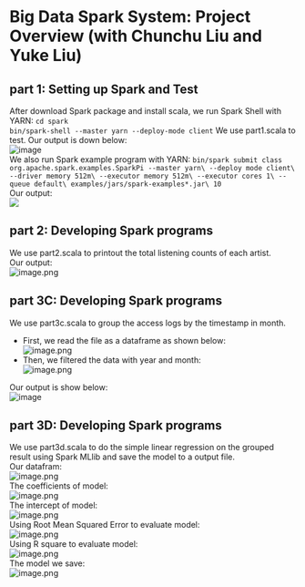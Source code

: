 # Big Data Spark System: Project Overview (with Chunchu Liu and Yuke Liu)   

## part 1: Setting up Spark and Test
After download Spark package and install scala, we run Spark Shell with YARN:
`cd spark`    
`bin/spark-shell --master yarn --deploy-mode client`
We use part1.scala to test. Our output is down below:  
![image](https://github.com/yukel27/Cloud-Computing/blob/master/Mini%20Project%202/images/part1.png)<br />
We also run Spark example program with YARN:
`bin/spark submit class org.apache.spark.examples.SparkPi
--master yarn\
--deploy mode client\
--driver memory 512m\
--executor memory 512m\
--executor cores 1\
--queue default\
examples/jars/spark-examples*.jar\
10`  
Our output:  
![](https://github.com/yukel27/Cloud-Computing/blob/master/Mini%20Project%202/images/part1master.png)<br />

## part 2: Developing Spark programs
We use part2.scala to printout the total listening counts of each artist.  
Our output:  
![image.png](https://github.com/yukel27/Cloud-Computing/blob/master/Mini%20Project%202/images/part2.png)<br />

## part 3C: Developing Spark programs
We use part3c.scala to group the access logs by the timestamp in month.
* First, we read the file as a dataframe as shown below:   
![image.png](https://github.com/yukel27/Cloud-Computing/blob/master/Mini%20Project%202/images/part3c1.png)<br />  
* Then, we filtered the data with year and month:  
![image.png](https://github.com/yukel27/Cloud-Computing/blob/master/Mini%20Project%202/images/part3c2.png)<br />  

Our output is show below:  
![image](https://github.com/yukel27/Cloud-Computing/blob/master/Mini%20Project%202/images/part3c3.png)<br />  

## part 3D: Developing Spark programs
We use part3d.scala to do the simple linear regression on the grouped result using Spark MLlib and save the model to a output file.  
Our datafram:  
![image.png](https://github.com/yukel27/Cloud-Computing/blob/master/Mini%20Project%202/images/part3d1.png)<br />
The coefficients of model:  
![image.png](https://github.com/yukel27/Cloud-Computing/blob/master/Mini%20Project%202/images/part3d2.png)<br />
The intercept of model:  
![image.png](https://github.com/yukel27/Cloud-Computing/blob/master/Mini%20Project%202/images/part3d3.png)<br />
Using Root Mean Squared Error to evaluate model:  
![image.png](https://github.com/yukel27/Cloud-Computing/blob/master/Mini%20Project%202/images/part3d4.png)<br />
Using R square to evaluate model:  
![image.png](https://github.com/yukel27/Cloud-Computing/blob/master/Mini%20Project%202/images/part3d5.png)<br />
The model we save:  
![image.png](https://github.com/yukel27/Cloud-Computing/blob/master/Mini%20Project%202/images/part3d6.png)<br />
